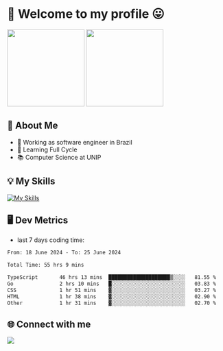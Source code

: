 # 🎉 Welcome to my profile 😛

<div>
  <img height="180em" src="https://github-readme-stats.vercel.app/api?username=VinicciusSantos&show_icons=true&icon_color=fff&include_all_commits=true&count_private=true&bg_color=30,000,000&title_color=fff&text_color=fff"/>
  <img height="180em" src="https://github-readme-stats.vercel.app/api/top-langs/?username=VinicciusSantos&langs_count=8&layout=compact&include_all_commits=true&count_private=true&bg_color=30,000,000&title_color=fff&text_color=fff"/>
</div>

## 📖 About Me
- 🔭 Working as software engineer in Brazil
- 🌱 Learning Full Cycle
- 📚 Computer Science at UNIP

## 💡 My Skills

[![My Skills](https://skills.thijs.gg/icons?i=angular,react,styledcomponents,jest,html,css,sass,bootstrap,ts,js,go,nodejs,express,nestjs,git,c,py,postgres,mysql,sqlite,docker,graphql)](https://github.com/VinicciusSantos)

## 🖥️ Dev Metrics

- last 7 days coding time:

<!--START_SECTION:waka-->

```txt
From: 18 June 2024 - To: 25 June 2024

Total Time: 55 hrs 9 mins

TypeScript       46 hrs 13 mins  ████████████████████▒░░░░   81.55 %
Go               2 hrs 10 mins   █░░░░░░░░░░░░░░░░░░░░░░░░   03.83 %
CSS              1 hr 51 mins    ▓░░░░░░░░░░░░░░░░░░░░░░░░   03.27 %
HTML             1 hr 38 mins    ▓░░░░░░░░░░░░░░░░░░░░░░░░   02.90 %
Other            1 hr 31 mins    ▓░░░░░░░░░░░░░░░░░░░░░░░░   02.70 %
```

<!--END_SECTION:waka-->

## 🌐 Connect with me

<a href="https://www.linkedin.com/in/vinicius-guedes-b817aa223/"><img src="https://img.shields.io/badge/LinkedIn-0077B5?style=for-the-badge&logo=linkedin&logoColor=white"/></a>

